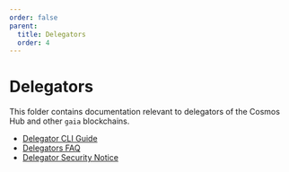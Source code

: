 ```yaml
---
order: false
parent:
  title: Delegators
  order: 4
---
```


# Delegators

This folder contains documentation relevant to delegators of the Cosmos Hub and other `gaia` blockchains.

- [Delegator CLI Guide](./delegator-guide-cli.md)
- [Delegators FAQ](./delegator-faq.md)
- [Delegator Security Notice](./delegator-security.md)
